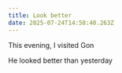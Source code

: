 ```yaml
---
title: Look better
date: 2025-07-24T14:58:40.263Z
---
```


This evening, I visited Gon

He looked better than yesterday
